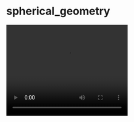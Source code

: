 # spherical_geometry
 <video width="320" height="240" controls>
  <source src="https://cdn.discordapp.com/attachments/251616282749698059/601424564991295496/2019-07-18_10-45-40.mp4" type="video/mp4">
  Your browser does not support the video tag.
</video> 
